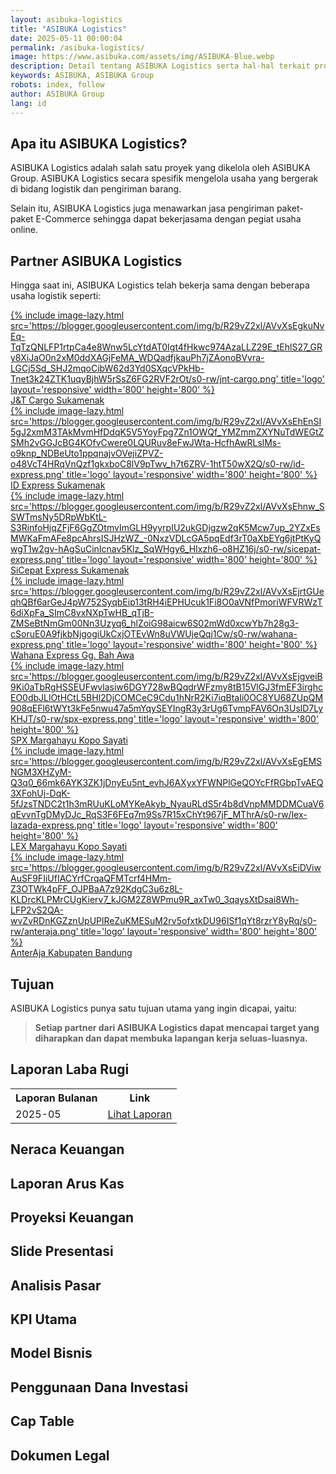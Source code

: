 ```yaml
---
layout: asibuka-logistics
title: "ASIBUKA Logistics"
date: 2025-05-11 00:00:04
permalink: /asibuka-logistics/
image: https://www.asibuka.com/assets/img/ASIBUKA-Blue.webp
description: Detail tentang ASIBUKA Logistics serta hal-hal terkait program ASIBUKA Logistics sebagai salah satu bisnis dari ASIBUKA Group.
keywords: ASIBUKA, ASIBUKA Group
robots: index, follow
author: ASIBUKA Group
lang: id
---
```

<h2 class='main-heading'>Apa itu ASIBUKA Logistics?</h2>

ASIBUKA Logistics adalah salah satu proyek yang dikelola oleh ASIBUKA Group. ASIBUKA Logistics secara spesifik mengelola usaha yang bergerak di bidang logistik dan pengiriman barang.

Selain itu, ASIBUKA Logistics juga menawarkan jasa pengiriman paket-paket E-Commerce sehingga dapat bekerjasama dengan pegiat usaha online.

<h2 class='main-heading'>Partner ASIBUKA Logistics</h2>

Hingga saat ini, ASIBUKA Logistics telah bekerja sama dengan beberapa usaha logistik seperti:

<div class="slider-container">
    <div class="product-card">
    <a href='https://maps.app.goo.gl/4mPsHAxknydrmPUU9' target='_blank' rel='nofollow noopener noreferrer' title='J&T Cargo Sukamenak'>{% include image-lazy.html src='https://blogger.googleusercontent.com/img/b/R29vZ2xl/AVvXsEgkuNvEq-TqTzQNLFP1rtpCa4e8Wnw5LcYtdAT0Igt4fHkwc974AzaLLZ29E_tEhlS27_GRy8XiJaO0n2xM0ddXAGjFeMA_WDQadfjkauPh7jZAonoBVvra-LGCj5Sd_SHJ2mqoCibW62d3Yd0SXqcVPkHb-Tnet3k24ZTK1uqyBjhW5rSsZ6FG2RVF2rOt/s0-rw/jnt-cargo.png' title='logo' layout='responsive' width='800' height='800' %}</a>
    <div class="product-name"><a href='https://maps.app.goo.gl/4mPsHAxknydrmPUU9' title='J&T Cargo Sukamenak'>J&T Cargo Sukamenak</a></div>
    </div>
    <div class="product-card">
    <a href='https://maps.app.goo.gl/4mPsHAxknydrmPUU9' target='_blank' rel='nofollow noopener noreferrer' title='ID Express Sukamenak'>{% include image-lazy.html src='https://blogger.googleusercontent.com/img/b/R29vZ2xl/AVvXsEhEnSI5gJ2xmM3TAkMvmHfDdqK5V5YoyFpg7Zn1OWQf_YMZmmZXYNuTdWEGtZSMh2vGGJcBG4KOfvCwere0LQURuv8eFwJWta-HcfhAwRLslMs-o9knp_NDBeUto1ppqnajvOVejiZPVZ-o48VcT4HRqVnQzf1gkxboC8lV9pTwv_h7t6ZRV-1htT50wX2Q/s0-rw/id-express.png' title='logo' layout='responsive' width='800' height='800' %}</a>
    <div class="product-name"><a href='https://maps.app.goo.gl/4mPsHAxknydrmPUU9' title='ID Express Sukamenak'>ID Express Sukamenak</a></div>
    </div>
    <div class="product-card">
    <a href='https://maps.app.goo.gl/4mPsHAxknydrmPUU9' target='_blank' rel='nofollow noopener noreferrer' title='SiCepat Express'>{% include image-lazy.html src='https://blogger.googleusercontent.com/img/b/R29vZ2xl/AVvXsEhnw_SSWTmsNy5DRpWbKtL-S3RinfoHjqZFjF6GgZOtmvImGLH9yyrpIU2ukGDjgzw2qK5Mcw7up_2YZxEsMWKaFmAFe8pcAhrsISJHzWZ_-0NxzVDLcGA5pqEdf3rT0aXbEYg6jtPtKyQwgT1w2gv-hAgSuCinIcnav5Klz_SqWHgy6_HIxzh6-o8HZ16j/s0-rw/sicepat-express.png' title='logo' layout='responsive' width='800' height='800' %}</a>
    <div class="product-name"><a href='https://maps.app.goo.gl/4mPsHAxknydrmPUU9' title='SiCepat Express Sukamenak'>SiCepat Express Sukamenak</a></div>
    </div>
    <div class="product-card">
    <a href='https://maps.app.goo.gl/mGKSRfWy7PR9MffA9' target='_blank' rel='nofollow noopener noreferrer' title='Wahana Express Gg. Bah Awa'>{% include image-lazy.html src='https://blogger.googleusercontent.com/img/b/R29vZ2xl/AVvXsEjrtGUeqhQBf6arGeJ4pW752SyqbEip13tRH4iEPHUcuk1Fi8O0aVNfPmoriWFVRWzT6diXpFa_SImC8vxNXpTwHB_qTjB-ZMSeBtNmGm00Nn3Uzyq6_hlZoiG98aicw6S02mWd0xcwYb7h28g3-cSoruE0A9fjkbNjgogiUkCxjOTEvWn8uVWUjeQqj1Cw/s0-rw/wahana-express.png' title='logo' layout='responsive' width='800' height='800' %}</a>
    <div class="product-name"><a href='https://maps.app.goo.gl/mGKSRfWy7PR9MffA9' title='Wahana Express Gg. Bah Awa'>Wahana Express Gg. Bah Awa</a></div>
    </div>
    <div class="product-card">
    <a href='https://maps.app.goo.gl/XV5kpB6BQpn8BKoo9' target='_blank' rel='nofollow noopener noreferrer' title='SPX Margahayu Kopo Sayati'>{% include image-lazy.html src='https://blogger.googleusercontent.com/img/b/R29vZ2xl/AVvXsEjgveiB9Ki0aTbRgHSSEUFwvlasiw6DGY728wBQqdrWFzmy8tB15VlGJ3fmEF3irghcEO0dbJLlOtHCtL5BHl2DjCOMCeC9Cdu1hNrR2Ki7iqBtaIi0OC8YU68ZUpQM908qEFl6tWYt3kFe5nwu47a5mYqySEYIngR3y3rUg6TvmpFAV6On3UslD7LyKHJT/s0-rw/spx-express.png' title='logo' layout='responsive' width='800' height='800' %}</a>
    <div class="product-name"><a href='https://maps.app.goo.gl/XV5kpB6BQpn8BKoo9' title='SPX Margahayu Kopo Sayati'>SPX Margahayu Kopo Sayati</a></div>
    </div>
    <div class="product-card">
    <a href='https://maps.app.goo.gl/XV5kpB6BQpn8BKoo9' target='_blank' rel='nofollow noopener noreferrer' title='LEX Margahayu Kopo Sayati'>{% include image-lazy.html src='https://blogger.googleusercontent.com/img/b/R29vZ2xl/AVvXsEgEMSNGM3XHZyM-Q3q0_66mk6AYK3ZK1jDnyEu5nt_evhJ6AXyxYFWNPlGeQOYcFfRGbpTvAEQ3XFohUj-DqK-5fJzsTNDC2t1h3mRUuKLoMYKeAkyb_NyauRLdS5r4b8dVnpMMDDMCuaV6qEvvnTgDMyDJc_RqS3F6FEq7m9Ss7R15xChYt967jF_MThrA/s0-rw/lex-lazada-express.png' title='logo' layout='responsive' width='800' height='800' %}</a>
    <div class="product-name"><a href='https://maps.app.goo.gl/XV5kpB6BQpn8BKoo9' title='LEX Margahayu Kopo Sayati'>LEX Margahayu Kopo Sayati</a></div>
    </div>
    <div class="product-card">
    <a href='https://maps.app.goo.gl/XV5kpB6BQpn8BKoo9' target='_blank' rel='nofollow noopener noreferrer' title='AnterAja Kabupaten Bandung'>{% include image-lazy.html src='https://blogger.googleusercontent.com/img/b/R29vZ2xl/AVvXsEiDViwAuSF9FIiUfIACYrfCrqaQFMTcrf4HMm-Z3OTWk4pFF_OJPBaA7z92KdgC3u6z8L-KLDrcKLPMrCUgKierv7_kJGM2Z8WPmu9R_axTw0_3qaysXtDsai8Wh-LFP2vS2QA-wvZvRDnKGZznUpUPlReZuKMESuM2rv5ofxtkDU96ISf1qYt8rzrY8yRq/s0-rw/anteraja.png' title='logo' layout='responsive' width='800' height='800' %}</a>
    <div class="product-name"><a href='https://maps.app.goo.gl/XV5kpB6BQpn8BKoo9' title='AnterAja Kabupaten Bandung'>AnterAja Kabupaten Bandung</a></div>
    </div>
</div>

<h2 class='main-heading'>Tujuan</h2>

ASIBUKA Logistics punya satu tujuan utama yang ingin dicapai, yaitu:

> **Setiap partner dari ASIBUKA Logistics dapat mencapai target yang diharapkan dan dapat membuka lapangan kerja seluas-luasnya.**

<h2 class='main-heading'>Laporan Laba Rugi</h2>
<div class='table-container'>
<table>
<tr>
<th>Laporan Bulanan</th><th>Link</th>
</tr>
<tr>
<td>2025-05</td>
<td><a class='btn block' title='Lihat Laporan' href='{{ page.url | replace: "/amp/" , "" }}?function=komisi-asibuka-logistics&title=Laporan%20Laba%20Rugi%20Periode%202025-5&title1=Ringkasan&id1=2PACX-1vTPeqxEnkAUsKekA0eIwQVVYkwNwbjolgYHMSLBbMgM4vK9WStDfwXZW6raUkGvqah1BSPc7WXHCYa0&gid1=254558185' target='_blank'>Lihat Laporan</a></td>
</tr>
</table>
</div>
<h2 class='main-heading'>Neraca Keuangan</h2>
<h2 class='main-heading'>Laporan Arus Kas</h2>
<h2 class='main-heading'>Proyeksi Keuangan</h2>
<h2 class='main-heading'>Slide Presentasi</h2>
<h2 class='main-heading'>Analisis Pasar</h2>
<h2 class='main-heading'>KPI Utama</h2>
<h2 class='main-heading'>Model Bisnis</h2>
<h2 class='main-heading'>Penggunaan Dana Investasi</h2>
<h2 class='main-heading'>Cap Table</h2>
<h2 class='main-heading'>Dokumen Legal</h2>